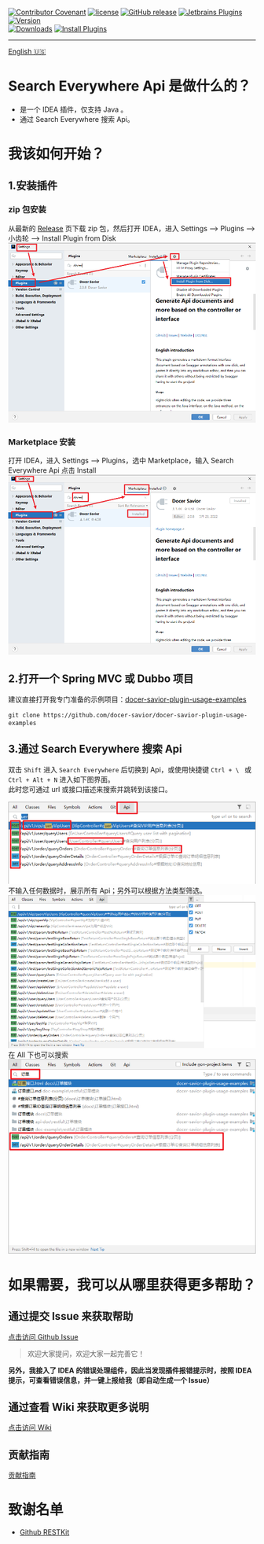 [release-img]: https://img.shields.io/github/release/docer-savior/search-everywhere-api-idea-plugin.svg
[latest-release]: https://github.com/docer-savior/search-everywhere-api-idea-plugin/releases/latest
[plugin-img]: https://img.shields.io/badge/Idea%20Plugin-Search%20Everywhere%20Api-orange.svg
[plugin]: https://plugins.jetbrains.com/plugin/19251
[jet-img]: https://img.shields.io/badge/plugin-Install%20Plugin-4597ff.svg
[jet]: http://localhost:63342/api/installPlugin?action=install&pluginId=gudqs7.github.io.search.everywhere.api

[![Contributor Covenant](https://img.shields.io/badge/Contributor%20Covenant-2.1-4baaaa.svg)](CODE_OF_CONDUCT_CN.md)
[![license](https://img.shields.io/badge/license-MIT-green.svg)](LICENSE)
[![GitHub release][release-img]][latest-release] [![Jetbrains Plugins][plugin-img]][plugin]
[![Version](http://phpstorm.espend.de/badge/19251/version)][plugin]  
[![Downloads](http://phpstorm.espend.de/badge/19251/downloads)][plugin]
[![Install Plugins][jet-img]][jet]

---
[English 🇺🇸](./README_EN.md)

# Search Everywhere Api 是做什么的？

- 是一个 IDEA 插件，仅支持 Java 。
- 通过 Search Everywhere 搜索 Api。

# 我该如何开始？

## 1.安装插件
### zip 包安装
从最新的 [Release][latest-release] 页下载 zip 包，然后打开 IDEA，进入 Settings --> Plugins --> 小齿轮 --> Install Plugin from Disk  
![zip](parts/imgs/install-plugin-from-disk.png)

### Marketplace 安装
打开 IDEA，进入 Settings --> Plugins，选中 Marketplace，输入 Search Everywhere Api 点击 Install  
![Marketplace](parts/imgs/install-from-marketplace.png)

## 2.打开一个 Spring MVC 或 Dubbo 项目
建议直接打开我专门准备的示例项目：[docer-savior-plugin-usage-examples](https://github.com/docer-savior/docer-savior-plugin-usage-examples)

```shell
git clone https://github.com/docer-savior/docer-savior-plugin-usage-examples
```

## 3.通过 Search Everywhere 搜索 Api

双击 `Shift` 进入 `Search Everywhere` 后切换到 Api，或使用快捷键 `Ctrl + \ ` 或 `Ctrl + Alt + N` 进入如下图界面。    
此时您可通过 url 或接口描述来搜索并跳转到该接口。


![img.png](parts/imgs/search-everywhere-api.png)  
不输入任何数据时，展示所有 Api；另外可以根据方法类型筛选。  
![img.png](parts/imgs/search-everywhere-api-show-all.png)  
在 All 下也可以搜索  
![img.png](parts/imgs/search-everywhere-api-all.png)


# 如果需要，我可以从哪里获得更多帮助？

## 通过提交 Issue 来获取帮助
[点击访问 Github Issue](https://github.com/docer-savior/search-everywhere-api-idea-plugin/issues)
> 欢迎大家提问，欢迎大家一起完善它！

**另外，我接入了 IDEA 的错误处理组件，因此当发现插件报错提示时，按照 IDEA 提示，可查看错误信息，并一键上报给我（即自动生成一个 Issue）**

## 通过查看 Wiki 来获取更多说明

[点击访问 Wiki](https://github.com/docer-savior/search-everywhere-api-idea-plugin/wiki/%E5%85%A5%E9%97%A8%E6%95%99%E7%A8%8B)

## 贡献指南
[贡献指南](CONTRIBUTING_CN.md)

# 致谢名单

- [Github RESTKit](https://github.com/newhoo/RESTKit)